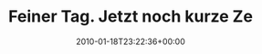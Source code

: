 ---
retweeted: false
source: <a href="http://twitter.com" rel="nofollow">Twitter Web Client</a>
entities:
  hashtags: []
  symbols: []
  user_mentions:
  - name: Mike Besser
    screen_name: JgdKdoFhr
    indices:
    - '49'
    - '59'
    id_str: '34632827'
    id: '34632827'
  urls: []
display_text_range:
- '0'
- '60'
favorite_count: '0'
id_str: '7922755024'
truncated: false
retweet_count: '0'
id: '7922755024'
created_at: Mon Jan 18 23:22:36 +0000 2010
favorited: false
full_text: Feiner Tag. Jetzt noch kurze Zeitungslektüre mit [@jgdkdofhr](https://twitter.com/jgdkdofhr).
lang: de
tags:
- pesos:twitter
date: '2010-01-18T23:22:36+00:00'
src: https://twitter.com/bascht/status/7922755024
original_url: https://twitter.com/bascht/status/7922755024
type: twitter_tweet
text: Feiner Tag. Jetzt noch kurze Zeitungslektüre mit [@jgdkdofhr](https://twitter.com/jgdkdofhr).
title: Feiner Tag. Jetzt noch kurze Ze

---